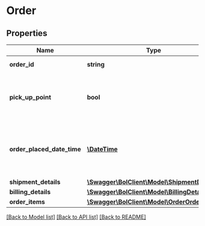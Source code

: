 # Order

## Properties
Name | Type | Description | Notes
------------ | ------------- | ------------- | -------------
**order_id** | **string** | The order id. | [optional] 
**pick_up_point** | **bool** | Indicates whether this order is shipped to a Pick Up Point. | [optional] 
**order_placed_date_time** | [**\DateTime**](\DateTime.md) | The date and time in ISO 8601 format when the order was placed. | [optional] 
**shipment_details** | [**\Swagger\BolClient\Model\ShipmentDetails**](ShipmentDetails.md) |  | 
**billing_details** | [**\Swagger\BolClient\Model\BillingDetails**](BillingDetails.md) |  | [optional] 
**order_items** | [**\Swagger\BolClient\Model\OrderOrderItem[]**](OrderOrderItem.md) |  | 

[[Back to Model list]](../README.md#documentation-for-models) [[Back to API list]](../README.md#documentation-for-api-endpoints) [[Back to README]](../README.md)


